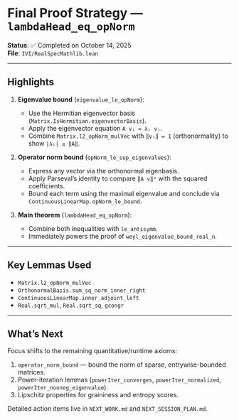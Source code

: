 # Final Proof Strategy — `lambdaHead_eq_opNorm`

**Status**: ✅ Completed on October 14, 2025  
**File**: `IVI/RealSpecMathlib.lean`

---

## Highlights

1. **Eigenvalue bound** (`eigenvalue_le_opNorm`):
   - Use the Hermitian eigenvector basis (`Matrix.IsHermitian.eigenvectorBasis`).
   - Apply the eigenvector equation `A vᵢ = λᵢ vᵢ`.
   - Combine `Matrix.l2_opNorm_mulVec` with `‖vᵢ‖ = 1` (orthonormality) to show `|λᵢ| ≤ ‖A‖`.

2. **Operator norm bound** (`opNorm_le_sup_eigenvalues`):
   - Express any vector via the orthonormal eigenbasis.
   - Apply Parseval’s identity to compare `‖A v‖²` with the squared coefficients.
   - Bound each term using the maximal eigenvalue and conclude via `ContinuousLinearMap.opNorm_le_bound`.

3. **Main theorem** (`lambdaHead_eq_opNorm`):
   - Combine both inequalities with `le_antisymm`.
   - Immediately powers the proof of `weyl_eigenvalue_bound_real_n`.

---

## Key Lemmas Used

- `Matrix.l2_opNorm_mulVec`
- `OrthonormalBasis.sum_sq_norm_inner_right`
- `ContinuousLinearMap.inner_adjoint_left`
- `Real.sqrt_mul`, `Real.sqrt_sq`, `gcongr`

---

## What’s Next

Focus shifts to the remaining quantitative/runtime axioms:

1. `operator_norm_bound` — bound the norm of sparse, entrywise-bounded matrices.
2. Power-iteration lemmas (`powerIter_converges`, `powerIter_normalized`, `powerIter_nonneg_eigenvalue`).
3. Lipschitz properties for graininess and entropy scores.

Detailed action items live in `NEXT_WORK.md` and `NEXT_SESSION_PLAN.md`.

